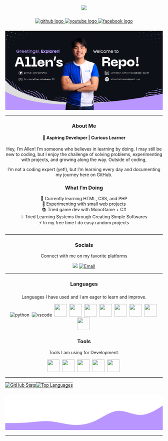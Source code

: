 
<div align="center">
  <img height="150" src="https://media.giphy.com/media/M9gbBd9nbDrOTu1Mqx/giphy.gif"/>
</div>

###

<div align="center">
  <a href="https://github.com/cafyrei" target="_blank">
    <img src="https://img.shields.io/badge/GITHUB-%23181717?style=for-the-badge&logo=github&logoColor=white" height="25" alt="github logo" />
  </a>
  <a href="https://www.youtube.com/@RSh1va" target="_blank">
    <img src="https://img.shields.io/badge/Youtube-%23FF0000?style=for-the-badge&logo=youtube&logoColor=white" height="25" alt="youtube logo" />
  </a>
  <a href="https://www.facebook.com/allen.alcabaza.73" target="_blank">
    <img src="https://img.shields.io/badge/Facebook-%230866FF?style=for-the-badge&logo=facebook&logoColor=white" height="25" alt="facebook logo" />
  </a>
</div>


###

![Alt text](https://github.com/cafyrei/cafyrei/blob/ace0e976fdf639bca6fa3e81c2cb30943fb626cc/allen_alcabaza.svg)

---


### <h3 align="center"> About Me</h3>
<h4 align="center">🌱 Aspiring Developer | Curious Learner </h4>
<p align="center"> Hey, I’m Allen! I’m someone who believes in learning by doing. I may still be new to coding, but I enjoy the challenge of solving problems, experimenting with projects, and growing along the way. Outside of coding,   
</p>
<p align="center"> I’m not a coding expert (yet!), but I’m learning every day and documenting my journey here on GitHub.<p>

###

<h3 align="center"> What I’m Doing </h3>

<p align="center">📖 Currently learning HTML, CSS, and PHP
<br>🔭 Experimenting with small web projects
<br>📚 Tried game dev with MonoGame + C#
<br>💡 Tried Learning Systems through Creating Simple Softwares 
<br>⚡ In my free time I do easy random projects </p>

###

---

<h3 align="center">Socials</h3>

<p align="center"> Connect with me on my favorite platforms <p>

<div align="center">
  <a src="https://www.linkedin.com/in/alcabaza-allen/" target="_blank"> 
    <img src="https://cdn.jsdelivr.net/gh/devicons/devicon@latest/icons/linkedin/linkedin-original.svg" width="40"/>
  </a>
  <a href="mailto:your.email@example.com">
    <img src="https://cdn.simpleicons.org/gmail" width="40" height="40" alt="Email"/>
  </a>

</div>

---

<h3 align="center">Languages</h3>
  
###

<p align="center">Languages I have used and I am eager to learn and improve.</p>
<p align="center">
  <img src="https://cdn.jsdelivr.net/gh/devicons/devicon/icons/python/python-original.svg" alt="python" width="40" height="40"/>&nbsp;
  <img src="https://cdn.jsdelivr.net/gh/devicons/devicon/icons/vscode/vscode-original.svg" alt="vscode" width="40" height="40"/>&nbsp;
  <img src="https://cdn.jsdelivr.net/gh/devicons/devicon@latest/icons/csharp/csharp-original.svg" width="40" height="40"/>&nbsp;
  <img src="https://cdn.jsdelivr.net/gh/devicons/devicon@latest/icons/cplusplus/cplusplus-original.svg" width="40" height="40"/>&nbsp;
  <img src="https://cdn.jsdelivr.net/gh/devicons/devicon@latest/icons/javascript/javascript-plain.svg" width="40" height="40"/>&nbsp;
  <img src="https://cdn.jsdelivr.net/gh/devicons/devicon@latest/icons/java/java-original.svg" width="40" height="40"/>&nbsp;
  <img src="https://cdn.jsdelivr.net/gh/devicons/devicon@latest/icons/html5/html5-original-wordmark.svg" width="40" height="40"/>&nbsp;
  <img src="https://cdn.jsdelivr.net/gh/devicons/devicon@latest/icons/css3/css3-original.svg" width="40" height="40"/>&nbsp;
  <img src="https://cdn.jsdelivr.net/gh/devicons/devicon@latest/icons/mysql/mysql-original-wordmark.svg"  width="40" height="40"/>&nbsp;
  <img src="https://cdn.jsdelivr.net/gh/devicons/devicon@latest/icons/php/php-original.svg" width="40" height="40"/>&nbsp;
</p>

<h3 align="center">Tools</h3>
<p align="center">Tools I am using for Development.</p>
<p align="center"> 
  <img src="https://cdn.jsdelivr.net/gh/devicons/devicon@latest/icons/git/git-plain.svg" width="40" height="40"/>&nbsp;
  <img src="https://cdn.jsdelivr.net/gh/devicons/devicon@latest/icons/vscode/vscode-original.svg" width="40" height="40"/>&nbsp;
  <img src="https://cdn.jsdelivr.net/gh/devicons/devicon@latest/icons/visualstudio/visualstudio-original.svg" width="40" height="40"/>&nbsp;
  <img src="https://cdn.jsdelivr.net/gh/devicons/devicon@latest/icons/monogame/monogame-original.svg" width="40" height="40"/>&nbsp;
  <img src="https://cdn.jsdelivr.net/gh/devicons/devicon@latest/icons/github/github-original.svg" width="40" height="40"/>&nbsp;
</p>

---

<table align="center" style="border-collapse: collapse; border: none;">
  <tr>
    <td style="padding: 0; border: none;">
      <img src="https://github-readme-stats.vercel.app/api?username=cafyrei&show_icons=true&theme=transparent" alt="GitHub Stats" />
    </td>
    <td style="padding: 0; border: none;">
      <img src="https://github-readme-stats.vercel.app/api/top-langs/?username=cafyrei&layout=compact&theme=transparent" alt="Top Languages" />
    </td>
  </tr>
</table>





###
<div align="center">
  <img src="wave.svg" alt="Animated Wave" />
</div>

---

